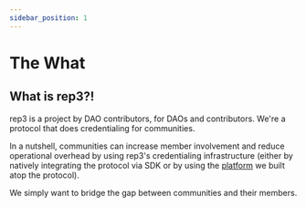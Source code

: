 ```yaml
---
sidebar_position: 1
---
```


# The What

## What is rep3?!

rep3 is a project by DAO contributors, for DAOs and contributors. We're a protocol that does credentialing for communities.

In a nutshell, communities can increase member involvement and reduce operational overhead by using rep3's credentialing infrastructure (either by natively integrating the protocol via SDK or by using the [platform](https://app.rep3/gg/) we built atop the protocol).

We simply want to bridge the gap between communities and their members.